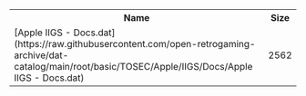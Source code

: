 <table>
<tr><th>Name</th><th>Size</th></tr>
<tr><td>
[Apple IIGS - Docs.dat](https://raw.githubusercontent.com/open-retrogaming-archive/dat-catalog/main/root/basic/TOSEC/Apple/IIGS/Docs/Apple IIGS - Docs.dat)
</td><td>2562</td></tr>
</table>
